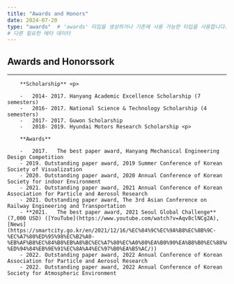 ```yaml
---
title: "Awards and Honors"
date: 2024-07-20
type: "awards"  # 'awards' 타입을 생성하거나 기존에 사용 가능한 타입을 사용합니다.
# 다른 필요한 메타 데이터
---
```


## Awards and Honorssork
---
        **Scholarship** <p>

        -	2014- 2017. Hanyang Academic Excellence Scholarship (7 semesters)
        -	2016- 2017. National Science & Technology Scholarship (4 semesters)
        -	2017- 2017. Guwon Scholarship
        -	2018- 2019. Hyundai Motors Research Scholarship <p>

        **Awards**

        -	2017.	The best paper award, Hanyang Mechanical Engineering Design Competition
        - 2019.	Outstanding paper award, 2019 Summer Conference of Korean Society of Visualization
        - 2020.	Outstanding paper award, 2020 Annual Conference of Korean Society for indoor Environment
        - 2021.	Outstanding paper award, 2021 Annual Conference of Korean Association for Particle and Aerosol Research
        - 2021.	Outstanding paper award, The 3rd Asian Conference on Railway Engineering and Transportation 
        - **2021.	The best paper award, 2021 Seoul Global Challenge** (7,000 USD) ([YouTube](https://www.youtube.com/watch?v=Aqv8clNCg2A), [News](https://smartcity.go.kr/en/2021/12/16/%EC%84%9C%EC%9A%B8%EC%8B%9C-%EC%A7%80%ED%95%98%EC%B2%A0-%EB%AF%B8%EC%84%B8%EB%A8%BC%EC%A7%80%EC%A0%80%EA%B0%90%EA%B8%B0%EC%88%A0%EA%B0%9C%EB%B0%9C-%ED%94%84%EB%9E%91%EC%8A%A4%EC%97%B0%EA%B5%AC/)) 
        - 2022.	Outstanding paper award, 2022 Annual Conference of Korean Association for Particle and Aerosol Research
        - 2022.	Outstanding paper award, 2022 Annual Conference of Korean Society for Atmospheric Environment
